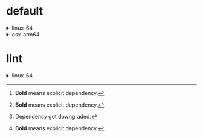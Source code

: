 # default

<details>
<summary>linux-64</summary>

|Dependency[^1]|Before|After|Change|Package|
|-|-|-|-|-|
|**new-package**||0.10.1|Added|conda|
|**removed-package**|0.10.1||Removed|pypi|
|**bpy**|0.10.1|2.10.1|Major Upgrade|pypi|
|**polars**|herads_0|herads_1|Only build string|conda|
|python|0.10.0|0.10.1|Patch Upgrade|conda|

</details>

<details>
<summary>osx-arm64</summary>

|Dependency[^1]|Before|After|Change|Package|
|-|-|-|-|-|
|**polars**[^2]|0.10.0|0.9.1|Minor Downgrade|conda|
|**python**|0.10.0|0.10.1|Patch Upgrade|conda|

</details>

# lint

<details>
<summary>linux-64</summary>

|Dependency[^1]|Before|After|Change|Package|
|-|-|-|-|-|
|**polars**|0.10.0|0.10.1|Patch Upgrade|conda|
|python|0.10.0|0.10.1|Patch Upgrade|conda|

</details>

[^1]: **Bold** means explicit dependency.
[^2]: Dependency got downgraded.
